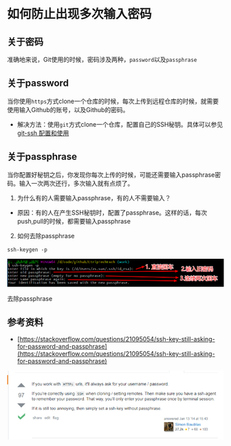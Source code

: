 # 如何防止出现多次输入密码

## 关于密码

准确地来说，Git使用的时候，密码涉及两种，`password`以及`passphrase`

## 关于password

当你使用`https`方式clone一个仓库的时候，每次上传到远程仓库的时候，就需要使用输入Github的账号，以及Github的密码。

- 解决方法：使用`git`方式clone一个仓库，配置自己的SSH秘钥。具体可以参见[git-ssh 配置和使用](https://segmentfault.com/a/1190000002645623 "git-ssh 配置和使用")

## 关于passphrase

当你配置好秘钥之后，你发现你每次上传的时候，可能还需要输入passphrase密码。输入一次两次还行，多次输入就有点烦了。

1. 为什么有的人需要输入passphrase，有的人不需要输入？

- 原因：有的人在产生SSH秘钥时，配置了passphrase。这样的话，每次push,pull的时候，都需要输入passphrase

2. 如何去除passphrase

```
ssh-keygen -p
```


![去除passphrase](https://github.com/JosanSun/CtripTechExch/blob/master/pic/josan/git-ssh.png)

去除passphrase

## 参考资料

- [https://stackoverflow.com/questions/21095054/ssh-key-still-asking-for-password-and-passphrase](https://stackoverflow.com/questions/21095054/ssh-key-still-asking-for-password-and-passphrase)

![git-01](https://github.com/JosanSun/CtripTechExch/blob/master/pic/josan/git-01.png)
